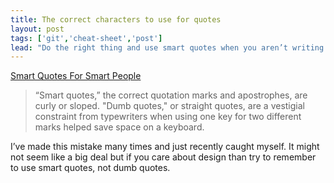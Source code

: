 ```yaml
---
title: The correct characters to use for quotes
layout: post
tags: ['git','cheat-sheet','post']
lead: "Do the right thing and use smart quotes when you aren’t writing code."
---
```


[Smart Quotes For Smart People](http://smartquotesforsmartpeople.com/)

> “Smart quotes,” the correct quotation marks and apostrophes, are curly or sloped. "Dumb quotes," or straight
> quotes, are a vestigial constraint from typewriters when using one key for two different marks helped save 
> space on a keyboard.

I&#8217;ve made this mistake many times and just recently caught myself. It might not seem like a big deal but if you care about design than try to remember to use smart quotes, not dumb quotes.